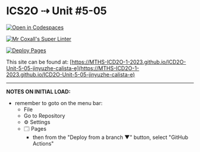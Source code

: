 # ICS2O ⇢ Unit #5-05

[![Open in Codespaces](https://classroom.github.com/assets/launch-codespace-7f7980b617ed060a017424585567c406b6ee15c891e84e1186181d67ecf80aa0.svg)](https://classroom.github.com/open-in-codespaces?assignment_repo_id=14989650)

[![Mr Coxall's Super Linter](https://github.com/MTHS-ICD2O-1-2023/ICD2O-Unit-5-05-jinyuzhe-calista-e/workflows/Mr%20Coxall's%20Super%20Linter/badge.svg)](https://github.com/MTHS-ICD2O-1-2023/ICD2O-Unit-5-05-jinyuzhe-calista-e/actions)

[![Deploy Pages](https://github.com/MTHS-ICD2O-1-2023/ICD2O-Unit-5-05-jinyuzhe-calista-e/workflows/Deploy%20Pages/badge.svg)](https://github.com/MTHS-ICD2O-1-2023/ICD2O-Unit-5-05-jinyuzhe-calista-e/actions)

This site can be found at: [https://MTHS-ICD2O-1-2023.github.io/ICD2O-Unit-5-05-jinyuzhe-calista-e](https://MTHS-ICD2O-1-2023.github.io/ICD2O-Unit-5-05-jinyuzhe-calista-e)

---

**NOTES ON INITIAL LOAD:**
- remember to goto on the menu bar:
  - File
  - Go to Repository
  - ⚙ Settings
  - 🗔 Pages
    - then from the "Deploy from a branch ▼" button, select "GitHub Actions"
